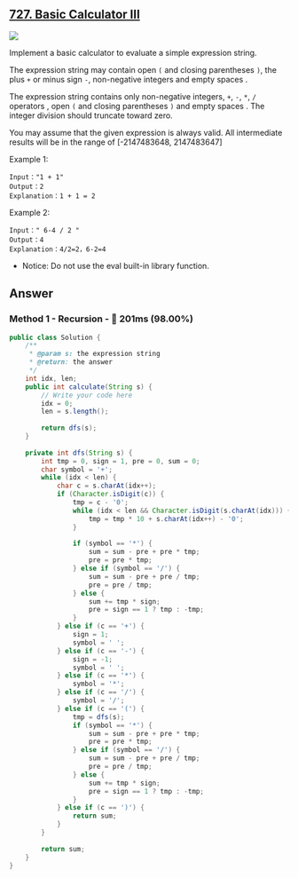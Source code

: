 ## [727. Basic Calculator III]()

![](https://github.com/weltond/DataStructure/blob/master/hard.PNG)

Implement a basic calculator to evaluate a simple expression string.

The expression string may contain open `(` and closing parentheses `)`, the plus `+` or minus sign `-`, non-negative integers and empty spaces .

The expression string contains only non-negative integers, `+`, `-`, `*`, `/` operators , open `(` and closing parentheses `)` and empty spaces . The integer division should truncate toward zero.

You may assume that the given expression is always valid. All intermediate results will be in the range of [-2147483648, 2147483647]


Example 1:

```
Input："1 + 1"
Output：2
Explanation：1 + 1 = 2
```

Example 2:

```
Input：" 6-4 / 2 "
Output：4
Explanation：4/2=2，6-2=4
```

- Notice: Do not use the eval built-in library function.

## Answer
### Method 1 - Recursion - :rocket: 201ms (98.00%)

```java
public class Solution {
    /**
     * @param s: the expression string
     * @return: the answer
     */
    int idx, len;
    public int calculate(String s) {
        // Write your code here
        idx = 0;
        len = s.length();
        
        return dfs(s);
    }
    
    private int dfs(String s) {
        int tmp = 0, sign = 1, pre = 0, sum = 0;
        char symbol = '+';
        while (idx < len) {
            char c = s.charAt(idx++);
            if (Character.isDigit(c)) {
                tmp = c - '0';
                while (idx < len && Character.isDigit(s.charAt(idx))) {
                    tmp = tmp * 10 + s.charAt(idx++) - '0';
                }
                
                if (symbol == '*') {
                    sum = sum - pre + pre * tmp;
                    pre = pre * tmp;
                } else if (symbol == '/') {
                    sum = sum - pre + pre / tmp;
                    pre = pre / tmp;
                } else {
                    sum += tmp * sign;
                    pre = sign == 1 ? tmp : -tmp;
                }
            } else if (c == '+') {
                sign = 1;
                symbol = ' ';
            } else if (c == '-') {
                sign = -1;
                symbol = ' ';
            } else if (c == '*') {
                symbol = '*';
            } else if (c == '/') {
                symbol = '/';
            } else if (c == '(') {
                tmp = dfs(s);
                if (symbol == '*') {
                    sum = sum - pre + pre * tmp;
                    pre = pre * tmp;
                } else if (symbol == '/') {
                    sum = sum - pre + pre / tmp;
                    pre = pre / tmp;
                } else {
                    sum += tmp * sign;
                    pre = sign == 1 ? tmp : -tmp;
                }
            } else if (c == ')') {
                return sum;
            }
        }
        
        return sum;
    }
}
```
